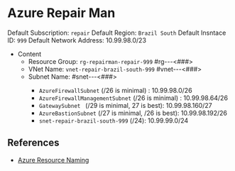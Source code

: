 # Azure Repair Man

Default Subscription: `repair`
Default Region: `Brazil South`
Default Insntace ID: `999`
Default Network Address: 10.99.98.0/23

- Content
  - Resource Group: `rg-repairman-repair-999` #rg-<app or service name>-<subscription type>-<###> 
  - VNet Name: `vnet-repair-brazil-south-999`  #vnet-<subscription type>-<region>-<###>
  - Subnet Name: #snet-<subscription>-<region>-<###>
    - `AzureFirewallSubnet` (/26 is minimal) : 10.99.98.0/26
    - `AzureFirewallManagementSubnet` (/26 is minimal) : 10.99.98.64/26
    - `GatewaySubnet ` (/29 is minimal, 27 is best): 10.99.98.160/27
    - `AzureBastionSubnet` (/27 is minimal, /26 is best): 10.99.98.192/26
    - `snet-repair-brazil-south-999` (/24): 10.99.99.0/24


## References
- [Azure Resource Naming][1]

[1]: https://docs.microsoft.com/en-us/azure/cloud-adoption-framework/ready/azure-best-practices/resource-naming